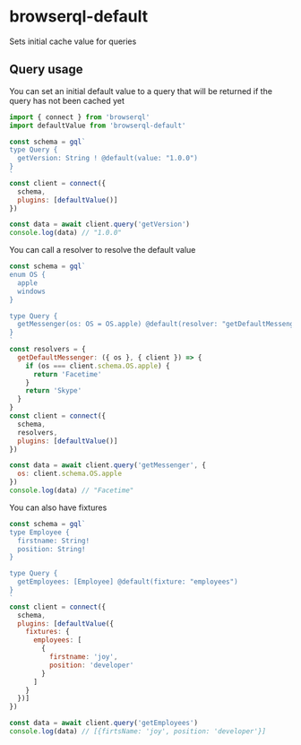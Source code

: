 browserql-default
===

Sets initial cache value for queries

## Query usage

You can set an initial default value to a query that will be returned if the query has not been cached yet

```js
import { connect } from 'browserql'
import defaultValue from 'browserql-default'

const schema = gql`
type Query {
  getVersion: String ! @default(value: "1.0.0")
}
`
const client = connect({
  schema,
  plugins: [defaultValue()]
})

const data = await client.query('getVersion')
console.log(data) // "1.0.0"
```

You can call a resolver to resolve the default value

```js
const schema = gql`
enum OS {
  apple
  windows
}

type Query {
  getMessenger(os: OS = OS.apple) @default(resolver: "getDefaultMessenger")
}
`
const resolvers = {
  getDefaultMessenger: ({ os }, { client }) => {
    if (os === client.schema.OS.apple) {
      return 'Facetime'
    }
    return 'Skype'
  }
}
const client = connect({
  schema,
  resolvers,
  plugins: [defaultValue()]
})

const data = await client.query('getMessenger', {
  os: client.schema.OS.apple
})
console.log(data) // "Facetime"
```

You can also have fixtures

```js
const schema = gql`
type Employee {
  firstname: String!
  position: String!
}

type Query {
  getEmployees: [Employee] @default(fixture: "employees")
}
`
const client = connect({
  schema,
  plugins: [defaultValue({
    fixtures: {
      employees: [
        {
          firstname: 'joy',
          position: 'developer'
        }
      ]
    }
  })]
})

const data = await client.query('getEmployees')
console.log(data) // [{firtsName: 'joy', position: 'developer'}]
```
